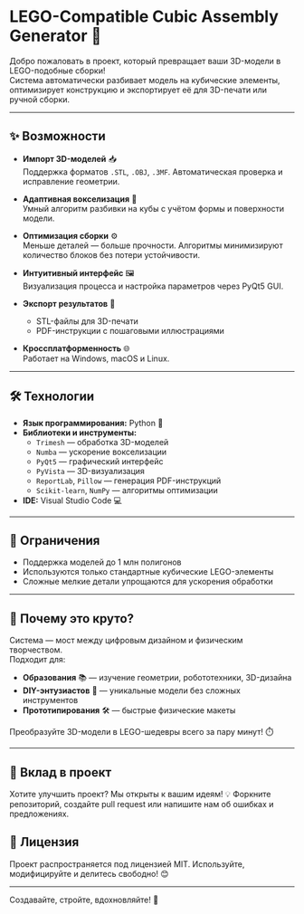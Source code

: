 # LEGO-Compatible Cubic Assembly Generator 🚀

Добро пожаловать в проект, который превращает ваши 3D-модели в LEGO-подобные сборки!  
Система автоматически разбивает модель на кубические элементы, оптимизирует конструкцию и экспортирует её для 3D-печати или ручной сборки.

---

## ✨ Возможности

- **Импорт 3D-моделей** 📥  
  Поддержка форматов `.STL`, `.OBJ`, `.3MF`. Автоматическая проверка и исправление геометрии.

- **Адаптивная вокселизация** 🧮  
  Умный алгоритм разбивки на кубы с учётом формы и поверхности модели.

- **Оптимизация сборки** ⚙️  
  Меньше деталей — больше прочности. Алгоритмы минимизируют количество блоков без потери устойчивости.

- **Интуитивный интерфейс** 🖼️  
  Визуализация процесса и настройка параметров через PyQt5 GUI.

- **Экспорт результатов** 📄  
  - STL-файлы для 3D-печати  
  - PDF-инструкции с пошаговыми иллюстрациями

- **Кроссплатформенность** 🌐  
  Работает на Windows, macOS и Linux.

---

## 🛠️ Технологии

- **Язык программирования:** Python 🐍  
- **Библиотеки и инструменты:**
  - `Trimesh` — обработка 3D-моделей
  - `Numba` — ускорение вокселизации
  - `PyQt5` — графический интерфейс
  - `PyVista` — 3D-визуализация
  - `ReportLab`, `Pillow` — генерация PDF-инструкций
  - `Scikit-learn`, `NumPy` — алгоритмы оптимизации
- **IDE:** Visual Studio Code 💻

---

## 🚧 Ограничения

- Поддержка моделей до 1 млн полигонов
- Используются только стандартные кубические LEGO-элементы
- Сложные мелкие детали упрощаются для ускорения обработки

---

## 🌟 Почему это круто?

Система — мост между цифровым дизайном и физическим творчеством.  
Подходит для:

- **Образования** 📚 — изучение геометрии, робототехники, 3D-дизайна  
- **DIY-энтузиастов** 🔧 — уникальные модели без сложных инструментов  
- **Прототипирования** 🛠️ — быстрые физические макеты

Преобразуйте 3D-модели в LEGO-шедевры всего за пару минут! ⏱️

---

## 🤝 Вклад в проект

Хотите улучшить проект? Мы открыты к вашим идеям! 💡 Форкните репозиторий, создайте pull request или напишите нам об ошибках и предложениях.

## 📜 Лицензия

Проект распространяется под лицензией MIT. Используйте, модифицируйте и делитесь свободно! 😊

---

Создавайте, стройте, вдохновляйте! 🧱

